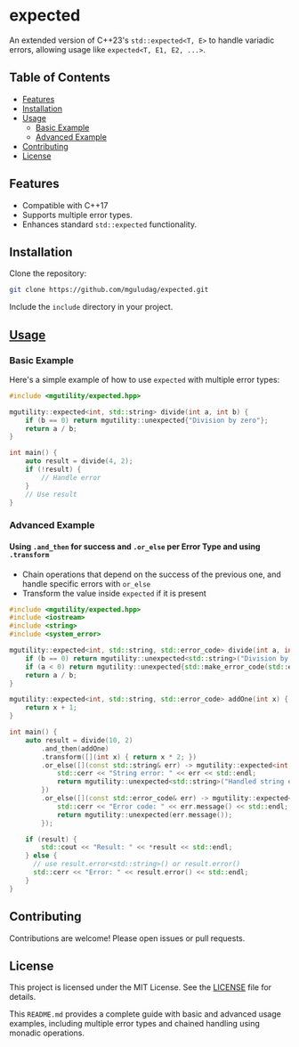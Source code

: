 # expected

An extended version of C++23's `std::expected<T, E>` to handle variadic errors, allowing usage like `expected<T, E1, E2, ...>`.

## Table of Contents
- [Features](#features)
- [Installation](#installation)
- [Usage](#usage)
  - [Basic Example](#basic-example)
  - [Advanced Example](#advanced-example)
- [Contributing](#contributing)
- [License](#license)

## Features
- Compatible with C++17
- Supports multiple error types.
- Enhances standard `std::expected` functionality.

## Installation
Clone the repository:
```sh
git clone https://github.com/mguludag/expected.git
```
Include the `include` directory in your project.

## [Usage](https://godbolt.org/z/heKaEhdE1)

### Basic Example
Here's a simple example of how to use `expected` with multiple error types:
```cpp
#include <mgutility/expected.hpp>

mgutility::expected<int, std::string> divide(int a, int b) {
    if (b == 0) return mgutility::unexpected{"Division by zero"};
    return a / b;
}

int main() {
    auto result = divide(4, 2);
    if (!result) {
        // Handle error
    }
    // Use result
}
```

### Advanced Example


#### Using `.and_then` for success and `.or_else` per Error Type and using `.transform`
* Chain operations that depend on the success of the previous one, and handle specific errors with `or_else`
* Transform the value inside `expected` if it is present
```cpp
#include <mgutility/expected.hpp>
#include <iostream>
#include <string>
#include <system_error>

mgutility::expected<int, std::string, std::error_code> divide(int a, int b) {
    if (b == 0) return mgutility::unexpected<std::string>("Division by zero");
    if (a < 0) return mgutility::unexpected{std::make_error_code(std::errc::invalid_argument)};
    return a / b;
}

mgutility::expected<int, std::string, std::error_code> addOne(int x) {
    return x + 1;
}

int main() {
    auto result = divide(10, 2)
        .and_then(addOne)
        .transform([](int x) { return x * 2; })
        .or_else([](const std::string& err) -> mgutility::expected<int, std::string, std::error_code> {
            std::cerr << "String error: " << err << std::endl;
            return mgutility::unexpected<std::string>("Handled string error");
        })
        .or_else([](const std::error_code& err) -> mgutility::expected<int, std::string> {
            std::cerr << "Error code: " << err.message() << std::endl;
            return mgutility::unexpected(err.message());
        });

    if (result) {
        std::cout << "Result: " << *result << std::endl;
    } else {
      // use result.error<std::string>() or result.error()
      std::cerr << "Error: " << result.error() << std::endl;
    }
}

```

## Contributing
Contributions are welcome! Please open issues or pull requests.

## License
This project is licensed under the MIT License. See the [LICENSE](LICENSE) file for details.

This `README.md` provides a complete guide with basic and advanced usage examples, including multiple error types and chained handling using monadic operations.
